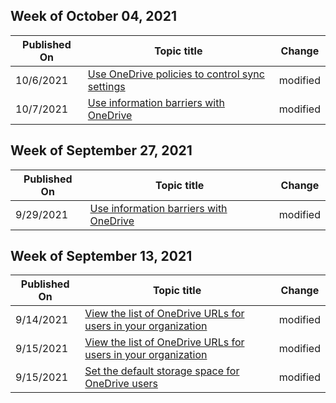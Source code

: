 <!-- This file is generated automatically each week. Changes made to this file will be overwritten.-->



## Week of October 04, 2021


| Published On |Topic title | Change |
|------|------------|--------|
| 10/6/2021 | [Use OneDrive policies to control sync settings](/OneDrive/use-group-policy) | modified |
| 10/7/2021 | [Use information barriers with OneDrive](/OneDrive/information-barriers) | modified |


## Week of September 27, 2021


| Published On |Topic title | Change |
|------|------------|--------|
| 9/29/2021 | [Use information barriers with OneDrive](/OneDrive/information-barriers) | modified |


## Week of September 13, 2021


| Published On |Topic title | Change |
|------|------------|--------|
| 9/14/2021 | [View the list of OneDrive URLs for users in your organization](/OneDrive/list-onedrive-urls) | modified |
| 9/15/2021 | [View the list of OneDrive URLs for users in your organization](/OneDrive/list-onedrive-urls) | modified |
| 9/15/2021 | [Set the default storage space for OneDrive users](/OneDrive/set-default-storage-space) | modified |
